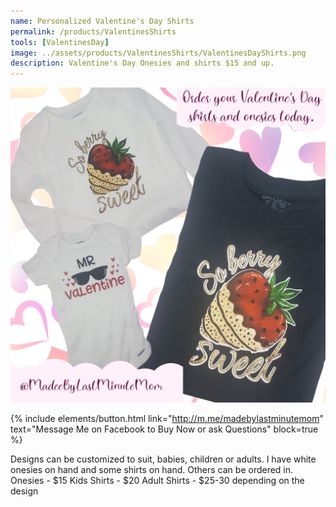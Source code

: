 ```yaml
---
name: Personalized Valentine's Day Shirts
permalink: /products/ValentinesShirts
tools: [ValentinesDay]
image: ../assets/products/ValentinesShirts/ValentinesDayShirts.png
description: Valentine's Day Onesies and shirts $15 and up.
---
```

![Product Shot](../assets/products/ValentinesShirts/ValentinesDayShirts.png "Valentine's Day Shirts")

{% include elements/button.html link="http://m.me/madebylastminutemom" text="Message Me on Facebook to Buy Now or ask Questions" block=true %}

Designs can be customized to suit, babies, children or adults. I have white onesies on hand and some shirts on hand. Others can be ordered in. 
Onesies - $15
Kids Shirts - $20
Adult Shirts - $25-30 depending on the design
